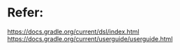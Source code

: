 # Refer: 
  https://docs.gradle.org/current/dsl/index.html
  https://docs.gradle.org/current/userguide/userguide.html
  
  


